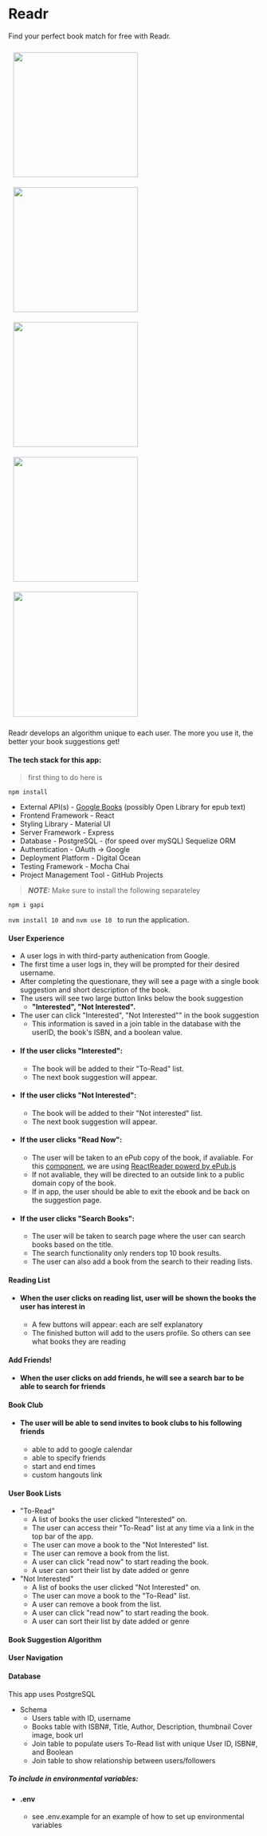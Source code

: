 # Readr
Find your perfect book match for free with Readr.

<div>
<img src = "https://user-images.githubusercontent.com/51866859/73042049-5b9dc600-3e25-11ea-899c-6f9006b7f8a7.png" width = "250" style = "padding: 10px">
<img src = "https://user-images.githubusercontent.com/51866859/73042303-5d1bbe00-3e26-11ea-8688-bad4a677b04f.png" width = "250" style = "padding: 10px">
<img src = "https://i.imgur.com/d2G6kXT.png" width = "250" style = "padding: 10px">
<img src = "https://i.imgur.com/EjownYi.png" width = "250" style = "padding: 10px">
<img src = "https://i.imgur.com/omLZQrK.png" width = "250" style = "padding: 10px">


Readr develops an algorithm unique to each user. The more you use it, the better your book suggestions get!

#### The tech stack for this app: 

> first thing to do here is 

``` npm install ```

- External API(s) - [Google Books](https://developers.google.com/books) (possibly Open Library for epub text)
- Frontend Framework - React
- Styling Library - Material UI
- Server Framework - Express
- Database - PostgreSQL - (for speed over mySQL) Sequelize ORM
- Authentication - OAuth -> Google
- Deployment Platform - Digital Ocean
- Testing Framework - Mocha Chai
- Project Management Tool - GitHub Projects

> ***NOTE:*** Make sure to install the following separateley

```npm i gapi ```
    

```nvm install 10 ```and ```nvm use 10 ``` to run the application.

#### User Experience

* A user logs in with third-party authenication from Google.
* The first time a user logs in, they will be prompted for their desired username. 
* After completing the questionare, they will see a page with a single book suggestion and short description of the book.
* The users will see two large button links below the book suggestion
    - **"Interested", "Not Interested".**
* The user can click "Interested", "Not Interested"" in the book suggestion
    - This information is saved in a join table in the database with the userID, the book's ISBN, and a boolean value.
* #### If the user clicks "Interested":
    - The book will be added to their "To-Read" list.
    - The next book suggestion will appear. 
* #### If the user clicks "Not Interested":
    - The book will be added to their "Not interested" list. 
    - The next book suggestion will appear. 
* #### If the user clicks "Read Now":
    - The user will be taken to an ePub copy of the book, if avaliable. For this [component](client/src/components/EbookView.jsx), 
      we are using [ReactReader powerd by ePub.js](https://github.com/gerhardsletten/react-reader)
    - If not avaliable, they will be directed to an outside link to a public domain copy of the book. 
    - If in app, the user should be able to exit the ebook and be back on the suggestion page. 
* #### If the user clicks "Search Books":
    - The user will be taken to search page where the user can search books based on the title.
    - The search functionality only renders top 10 book results.
    - The user can also add a book from the search to their reading lists.

#### Reading List

* #### When the user clicks on reading list, user will be shown the books the user has interest in
    - A few buttons will appear: each are self explanatory
    - The finished button will add to the users profile. So others can see what books they are reading
   
#### Add Friends!

* #### When the user clicks on add friends, he will see a search bar to be able to search for friends

#### Book Club

* #### The user will be able to send invites to book clubs to his following friends
    - able to add to google calendar
    - able to specify friends
    - start and end times
    - custom hangouts link
    

#### User Book Lists
 * "To-Read"
    - A list of books the user clicked "Interested" on. 
    - The user can access their "To-Read" list at any time via a link in the top bar of the app. 
    - The user can move a book to the "Not Interested" list.
    - The user can remove a book from the list. 
    - A user can click "read now" to start reading the book. 
    - A user can sort their list by date added or genre
* "Not Interested"
    - A list of books the user clicked "Not Interested" on.
    - The user can move a book to the "To-Read" list.
    - A user can remove a book from the list. 
    - A user can click "read now" to start reading the book.
    - A user can sort their list by date added or genre 


#### Book Suggestion Algorithm


#### User Navigation 


#### Database
This app uses PostgreSQL 
* Schema 
    * Users table with ID, username
    * Books table with ISBN#, Title, Author, Description, thumbnail Cover image, book url
    * Join table to populate users To-Read list with unique User ID, ISBN#, and Boolean
    * Join table to show relationship between users/followers  

##### To include in environmental variables:
* #### .env
    - see .env.example for an example of how to set up environmental variables
